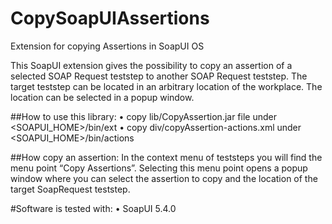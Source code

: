 # CopySoapUIAssertions
Extension for copying Assertions in SoapUI OS

This SoapUI extension gives the possibility to copy an assertion of a selected SOAP Request teststep to another SOAP Request teststep. The target teststep can be located in an arbitrary location of the workplace. The location can be selected in a popup window.

##How to use this library:
• copy lib/CopyAssertion.jar file under <SOAPUI_HOME>/bin/ext
• copy div/copyAssertion-actions.xml under <SOAPUI_HOME>/bin/actions

##How copy an assertion:
In the context menu of teststeps you will find the menu point “Copy Assertions”. Selecting this menu point opens a popup window where you can select the assertion to copy and the location of the target SoapRequest teststep. 
	 

#Software is tested with: 
    • SoapUI 5.4.0
